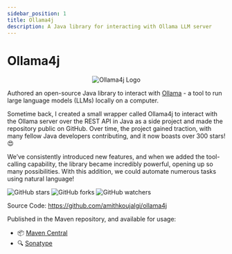 ```yaml
---
sidebar_position: 1
title: Ollama4j
description: A Java library for interacting with Ollama LLM server
---
```


# Ollama4j

<div align="center">
  <img src="https://avatars.githubusercontent.com/u/154257832?s=96&v=4" alt="Ollama4j Logo"/>
</div>

Authored an open-source Java library to interact with [Ollama](https://ollama.com) - a tool to run large language models (LLMs) locally on a
computer.

Sometime back, I created a small wrapper called Ollama4j to interact with the Ollama server over the REST API in Java as a side project and made the repository public on GitHub. Over time, the project gained traction, with many fellow Java developers contributing, and it now boasts over 300 stars! 😍

We’ve consistently introduced new features, and when we added the tool-calling capability, the library became incredibly powerful, opening up so many possibilities. With this addition, we could automate numerous tasks using natural language!

![GitHub stars](https://img.shields.io/github/stars/amithkoujalgi/ollama4j)
![GitHub forks](https://img.shields.io/github/forks/amithkoujalgi/ollama4j)
![GitHub watchers](https://img.shields.io/github/watchers/amithkoujalgi/ollama4j)

Source Code: https://github.com/amithkoujalgi/ollama4j

Published in the Maven repository, and available for usage:

- 📦 [Maven Central](https://mvnrepository.com/artifact/io.github.ollama4j/ollama4j)
- 🔍 [Sonatype](https://central.sonatype.com/artifact/io.github.ollama4j/ollama4j)